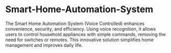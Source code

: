 # Smart-Home-Automation-System
The Smart Home Automation System (Voice Controlled) enhances convenience, security, and efficiency. Using voice recognition, it allows users to control household appliances with simple commands, removing the need for switches or remotes. This innovative solution simplifies home management and improves daily life.
